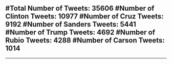 #Total Number of Tweets: 35606 
#Number of Clinton Tweets: 10977
#Number of Cruz Tweets: 9192
#Number of Sanders Tweets: 5441
#Number of Trump Tweets: 4692
#Number of Rubio Tweets: 4288
#Number of Carson Tweets: 1014
---
---
